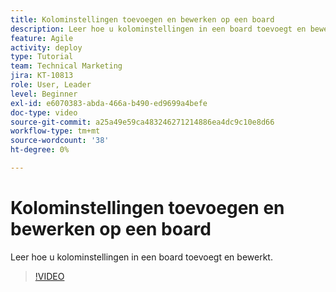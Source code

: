 ```yaml
---
title: Kolominstellingen toevoegen en bewerken op een board
description: Leer hoe u kolominstellingen in een board toevoegt en bewerkt.
feature: Agile
activity: deploy
type: Tutorial
team: Technical Marketing
jira: KT-10813
role: User, Leader
level: Beginner
exl-id: e6070383-abda-466a-b490-ed9699a4befe
doc-type: video
source-git-commit: a25a49e59ca483246271214886ea4dc9c10e8d66
workflow-type: tm+mt
source-wordcount: '38'
ht-degree: 0%

---
```


# Kolominstellingen toevoegen en bewerken op een board

Leer hoe u kolominstellingen in een board toevoegt en bewerkt.

>[!VIDEO](https://video.tv.adobe.com/v/347332)
